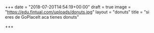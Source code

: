 +++
date = "2018-07-20T14:54:19+00:00"
draft = true
image = "https://edu.fintual.com/uploads/donuts.jpg"
layout = "donuts"
title = "si eres de GoPlaceIt aca tienes donuts"

+++
